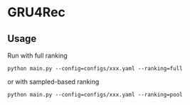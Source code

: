 

# GRU4Rec


## Usage

Run with full ranking

    python main.py --config=configs/xxx.yaml --ranking=full

or with sampled-based ranking

    python main.py --config=configs/xxx.yaml --ranking=pool